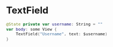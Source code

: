<div style="font-size: 0.8rem;">

# TextField

```swift
@State private var username: String = ""
var body: some View {
    TextField("Username", text: $username)
}
```

</div>
